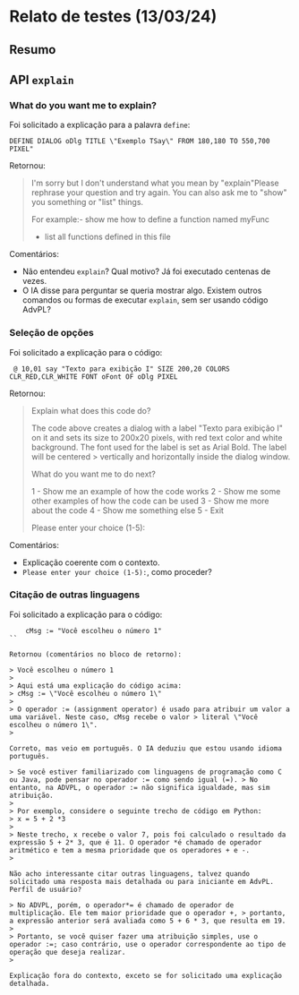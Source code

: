 # Relato de testes (13/03/24)

## Resumo

## API ``explain``

### What do you want me to explain?

Foi solicitado a explicação para a palavra ``define``:

```code
DEFINE DIALOG oDlg TITLE \"Exemplo TSay\" FROM 180,180 TO 550,700 PIXEL"
```

Retornou:

> I'm sorry but I don't understand what you mean by "explain"Please rephrase your question and try again.
> You can also ask me to "show" you something or "list" things.
>
>For example:- show me how to define a function named myFunc
>
> - list all functions defined in this file

Comentários:

- Não entendeu ``explain``? Qual motivo? Já foi executado centenas de vezes.
- O IA disse para perguntar se queria mostrar algo. Existem outros comandos ou formas de executar ``explain``, sem ser usando código AdvPL?

### Seleção de opções

Foi solicitado a explicação para o código:

```code
 @ 10,01 say "Texto para exibição I" SIZE 200,20 COLORS CLR_RED,CLR_WHITE FONT oFont OF oDlg PIXEL
```

Retornou:

> Explain what does this code do?
>
> The code above creates a dialog with a label \"Texto para exibição I\" on it and sets its size to 200x20 pixels,  with red text color and white background. The font used for the label is set as Arial Bold. The label will be centered > vertically and horizontally inside the dialog window.
>
> What do you want me to do next?
>
> 1 - Show me an example of how the code works
> 2 - Show me some other examples of how the code can be used
> 3 - Show me more about the code
> 4 - Show me something else
> 5 - Exit
>
> Please enter your choice (1-5):

Comentários:

- Explicação coerente com o contexto.
- `Please enter your choice (1-5):`, como proceder?

### Citação de outras linguagens

Foi solicitado a explicação para o código:

```code
    cMsg := "Você escolheu o número 1"
``

Retornou (comentários no bloco de retorno):

> Você escolheu o número 1
> 
> Aqui está uma explicação do código acima:
> cMsg := \"Você escolheu o número 1\"
> 
> O operador := (assignment operator) é usado para atribuir um valor a uma variável. Neste caso, cMsg recebe o valor > literal \"Você escolheu o número 1\".
>

Correto, mas veio em português. O IA deduziu que estou usando idioma português.

> Se você estiver familiarizado com linguagens de programação como C ou Java, pode pensar no operador := como sendo igual (=). > No entanto, na ADVPL, o operador := não significa igualdade, mas sim atribuição.
> 
> Por exemplo, considere o seguinte trecho de código em Python:
> x = 5 + 2 *3
> 
> Neste trecho, x recebe o valor 7, pois foi calculado o resultado da expressão 5 + 2* 3, que é 11. O operador *é chamado de operador aritmético e tem a mesma prioridade que os operadores + e -.
> 

Não acho interessante citar outras linguagens, talvez quando solicitado uma resposta mais detalhada ou para iniciante em AdvPL. Perfil de usuário?

> No ADVPL, porém, o operador*= é chamado de operador de multiplicação. Ele tem maior prioridade que o operador +, > portanto, a expressão anterior será avaliada como 5 + 6 * 3, que resulta em 19.
> 
> Portanto, se você quiser fazer uma atribuição simples, use o operador :=; caso contrário, use o operador correspondente ao tipo de operação que deseja realizar.
>

Explicação fora do contexto, exceto se for solicitado uma explicação detalhada.
